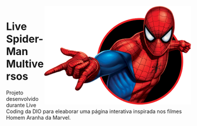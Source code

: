 <div> 
<img align="right" src="./assets/images/pngegg.png" width="400px" /> 
</div>


# Live Spider-Man Multiversos

Projeto desenvolvido durante Live Coding da DIO para eleaborar uma página interativa inspirada nos filmes Homem Aranha da Marvel.
